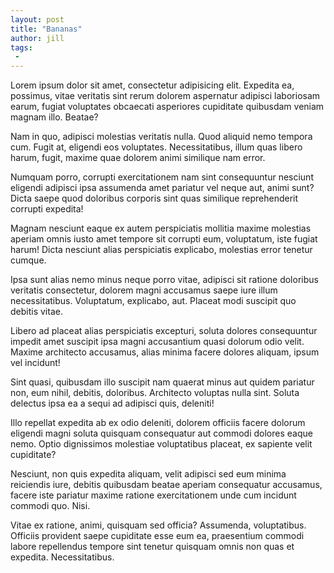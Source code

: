 ```yaml
---
layout: post
title: "Bananas"
author: jill
tags:
 -
---
```

<p>Lorem ipsum dolor sit amet, consectetur adipisicing elit. Expedita ea, possimus, vitae veritatis sint rerum dolorem aspernatur adipisci laboriosam earum, fugiat voluptates obcaecati asperiores cupiditate quibusdam veniam magnam illo. Beatae?</p>

<p>Nam in quo, adipisci molestias veritatis nulla. Quod aliquid nemo tempora cum. Fugit at, eligendi eos voluptates. Necessitatibus, illum quas libero harum, fugit, maxime quae dolorem animi similique nam error.</p>
<p>Numquam porro, corrupti exercitationem nam sint consequuntur nesciunt eligendi adipisci ipsa assumenda amet pariatur vel neque aut, animi sunt? Dicta saepe quod doloribus corporis sint quas similique reprehenderit corrupti expedita!</p>

<p>Magnam nesciunt eaque ex autem perspiciatis mollitia maxime molestias aperiam omnis iusto amet tempore sit corrupti eum, voluptatum, iste fugiat harum! Dicta nesciunt alias perspiciatis explicabo, molestias error tenetur cumque.</p>

<p>Ipsa sunt alias nemo minus neque porro vitae, adipisci sit ratione doloribus veritatis consectetur, dolorem magni accusamus saepe iure illum necessitatibus. Voluptatum, explicabo, aut. Placeat modi suscipit quo debitis vitae.</p>

<p>Libero ad placeat alias perspiciatis excepturi, soluta dolores consequuntur impedit amet suscipit ipsa magni accusantium quasi dolorum odio velit. Maxime architecto accusamus, alias minima facere dolores aliquam, ipsum vel incidunt!</p>

<p>Sint quasi, quibusdam illo suscipit nam quaerat minus aut quidem pariatur non, eum nihil, debitis, doloribus. Architecto voluptas nulla sint. Soluta delectus ipsa ea a sequi ad adipisci quis, deleniti!</p>
<p>Illo repellat expedita ab ex odio deleniti, dolorem officiis facere dolorum eligendi magni soluta quisquam consequatur aut commodi dolores eaque nemo. Optio dignissimos molestiae voluptatibus placeat, ex sapiente velit cupiditate?</p>

<p>Nesciunt, non quis expedita aliquam, velit adipisci sed eum minima reiciendis iure, debitis quibusdam beatae aperiam consequatur accusamus, facere iste pariatur maxime ratione exercitationem unde cum incidunt commodi quo. Nisi.</p>

<p>Vitae ex ratione, animi, quisquam sed officia? Assumenda, voluptatibus. Officiis provident saepe cupiditate esse eum ea, praesentium commodi labore repellendus tempore sint tenetur quisquam omnis non quas et expedita. Necessitatibus.</p>